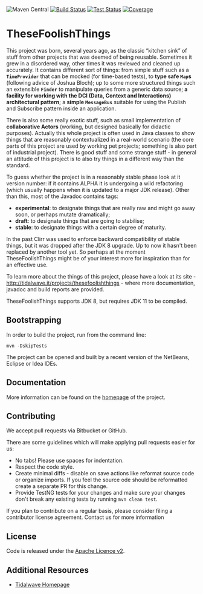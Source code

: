 ![Maven Central](https://img.shields.io/maven-central/v/it.tidalwave.thesefoolishthings/thesefoolishthings.svg)
[![Build Status](https://img.shields.io/jenkins/s/http/services.tidalwave.it/ci/job/TheseFoolishThings_Build_from_Scratch.svg)](http://services.tidalwave.it/ci/view/TheseFoolishThings)
[![Test Status](https://img.shields.io/jenkins/t/http/services.tidalwave.it/ci/job/TheseFoolishThings.svg)](http://services.tidalwave.it/ci/view/TheseFoolishThings)
[![Coverage](https://img.shields.io/jenkins/c/http/services.tidalwave.it/ci/job/TheseFoolishThings.svg)](http://services.tidalwave.it/ci/view/TheseFoolishThings)

TheseFoolishThings
================================

This project was born, several years ago, as the classic “kitchen sink” of stuff from other projects that was deemed of being reusable.
Sometimes it grew in a disordered way, other times it was reviewed and cleaned up accurately. It contains different sort of things: from
simple stuff such as a **```TimeProvider```** that can be mocked (for time-based tests), to **type safe ```Map```s** (following
advice of Joshua Bloch); up to some more structured things such an extensible **```Finder```** to manipulate queries from a generic data
source; **a facility for working with the DCI (Data, Context and Interactions) architectural pattern**; a **simple ```MessageBus```** suitable for using
the Publish and Subscribe pattern inside an application.

There is also some really exotic stuff, such as small implementation of **collaborative
Actors** (working, but designed basically for didactic purposes). Actually this whole project is often used in Java classes to show things
that are reasonably contextualized in a real-world scenario (the core parts of this project are used by working pet projects; something is
also part of industrial project). There is good stuff and some strange stuff - in general an attitude of this project is to also try things
in a different way than the standard.

To guess whether the project is in a reasonably stable phase look at it version number: if it contains ALPHA it is undergoing a
wild refactoring (which usually happens when it is updated to a major JDK release). Other than this, most of the Javadoc contains tags:

+ **experimental**: to designate things that are really raw and might go away soon, or perhaps mutate dramatically;
+ **draft**: to designate things that are going to stabilise;
+ **stable**: to designate things with a certain degree of maturity.

In the past Clirr was used to enforce backward compatibility of stable things, but it was dropped after the JDK 8 upgrade. Up to now
it hasn't been replaced by another tool yet. So perhaps at the moment TheseFoolishThings might be of your interest more for inspiration
than for an effective use.

To learn more about the things of this project, please have a look at its site - http://tidalwave.it/projects/thesefoolishthings - where more documentation, javadoc
and build reports are provided.

TheseFoolishThings supports JDK 8, but requires JDK 11 to be compiled.


Bootstrapping
-------------

In order to build the project, run from the command line:

```mvn -DskipTests```

The project can be opened and built by a recent version of the NetBeans, Eclipse or Idea IDEs.


Documentation
-------------

More information can be found on the [homepage](http://tidalwave.it/projects/thesefoolishthings) of the project.


Contributing
------------

We accept pull requests via Bitbucket or GitHub.

There are some guidelines which will make applying pull requests easier for us:

* No tabs! Please use spaces for indentation.
* Respect the code style.
* Create minimal diffs - disable on save actions like reformat source code or organize imports. If you feel the source
  ode should be reformatted create a separate PR for this change.
* Provide TestNG tests for your changes and make sure your changes don't break any existing tests by running
```mvn clean test```.

If you plan to contribute on a regular basis, please consider filing a contributor license agreement. Contact us for
 more information


License
-------

Code is released under the [Apache Licence v2](https://www.apache.org/licenses/LICENSE-2.0.txt).


Additional Resources
--------------------

* [Tidalwave Homepage](http://tidalwave.it)
